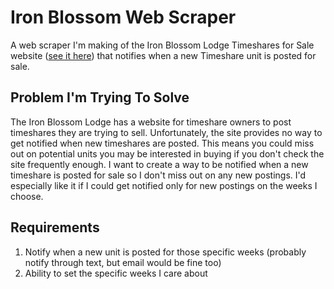 # Iron Blossom Web Scraper
A web scraper I'm making of the Iron Blossom Lodge Timeshares for Sale website ([see it here](https://www.ironblosam.net/for_sale_by_owner.php)) that notifies when a new Timeshare unit is posted for sale.

## Problem I'm Trying To Solve
The Iron Blossom Lodge has a website for timeshare owners to post timeshares they are trying to sell. Unfortunately, the site provides no way to get notified when new timeshares are posted. This means you could miss out on potential units you may be interested in buying if you don't check the site frequently enough. I want to create a way to be notified when a new timeshare is posted for sale so I don't miss out on any new postings. I'd especially like it if I could get notified only for new postings on the weeks I choose.

## Requirements
1. Notify when a new unit is posted for those specific weeks (probably notify through text, but email would be fine too)
2. Ability to set the specific weeks I care about
